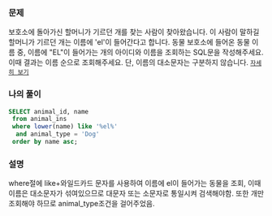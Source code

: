 ### 문제
보호소에 돌아가신 할머니가 기르던 개를 찾는 사람이 찾아왔습니다. 이 사람이 말하길 할머니가 기르던 개는 이름에 'el'이 들어간다고 합니다. 동물 보호소에 들어온 동물 이름 중, 이름에 "EL"이 들어가는 개의 아이디와 이름을 조회하는 SQL문을 작성해주세요. 이때 결과는 이름 순으로 조회해주세요. 단, 이름의 대소문자는 구분하지 않습니다. [`자세히 보기`](https://programmers.co.kr/learn/courses/30/lessons/59047)  

### 나의 풀이
```sql
SELECT animal_id, name
 from animal_ins
 where lower(name) like '%el%'
  and animal_type = 'Dog'
 order by name asc;
```

### 설명
where절에 like+와일드카드 문자를 사용하여 이름에 el이 들어가는 동물을 조회, 이때 이름은 대소문자가 섞여있으므로 대문자 또는 소문자로 통일시켜 검색해야함. 또한 개만 조회해야 하므로 animal_type조건을 걸어주었음.